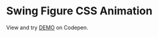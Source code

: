 # Swing Figure CSS Animation

View and try [DEMO](https://codepen.io/filippoerbisti/pen/dydzgKr) on Codepen.
